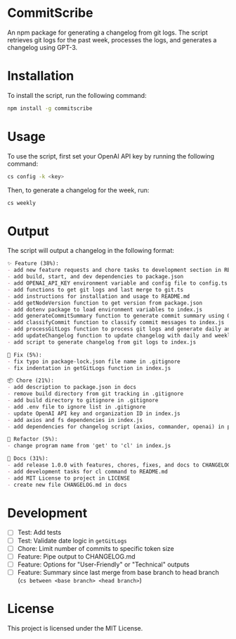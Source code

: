 # CommitScribe
An npm package for generating a changelog from git logs. The script retrieves git logs for the past week, processes the logs, and generates a changelog using GPT-3.

# Installation
To install the script, run the following command:

```sh
npm install -g commitscribe
```

# Usage
To use the script, first set your OpenAI API key by running the following command:

```sh
cs config -k <key>
```

Then, to generate a changelog for the week, run:
```sh
cs weekly
```

# Output
The script will output a changelog in the following format:
```md
✨ Feature (38%):
- add new feature requests and chore tasks to development section in README.md
- add build, start, and dev dependencies to package.json
- add OPENAI_API_KEY environment variable and config file to config.ts
- add functions to get git logs and last merge to git.ts
- add instructions for installation and usage to README.md
- add getNodeVersion function to get version from package.json
- add dotenv package to load environment variables to index.js
- add generateCommitSummary function to generate commit summary using OpenAI API to index.js
- add classifyCommit function to classify commit messages to index.js
- add processGitLogs function to process git logs and generate daily and weekly summaries to index.js
- add updateChangelog function to update changelog with daily and weekly summaries to index.js
- add script to generate changelog from git logs to index.js

🐛 Fix (5%):
- fix typo in package-lock.json file name in .gitignore
- fix indentation in getGitLogs function in index.js

📦 Chore (21%):
- add description to package.json in docs
- remove build directory from git tracking in .gitignore
- add build directory to gitignore in .gitignore
- add .env file to ignore list in .gitignore
- update OpenAI API key and organization ID in index.js
- add axios and fs dependencies in index.js
- add dependencies for changelog script (axios, commander, openai) in package.json

🔄 Refactor (5%):
- change program name from 'get' to 'cl' in index.js

📝 Docs (31%):
- add release 1.0.0 with features, chores, fixes, and docs to CHANGELOG.md
- add development tasks for cl command to README.md
- add MIT License to project in LICENSE
- create new file CHANGELOG.md in docs
```

# Development
- [ ] Test: Add tests
- [ ] Test: Validate date logic in `getGitLogs`
- [ ] Chore: Limit number of commits to specific token size
- [ ] Feature: Pipe output to CHANGELOG.md
- [ ] Feature: Options for "User-Friendly" or "Technical" outputs
- [ ] Feature: Summary since last merge from base branch to head branch (`cs between <base branch> <head branch>`)

# License
This project is licensed under the MIT License.